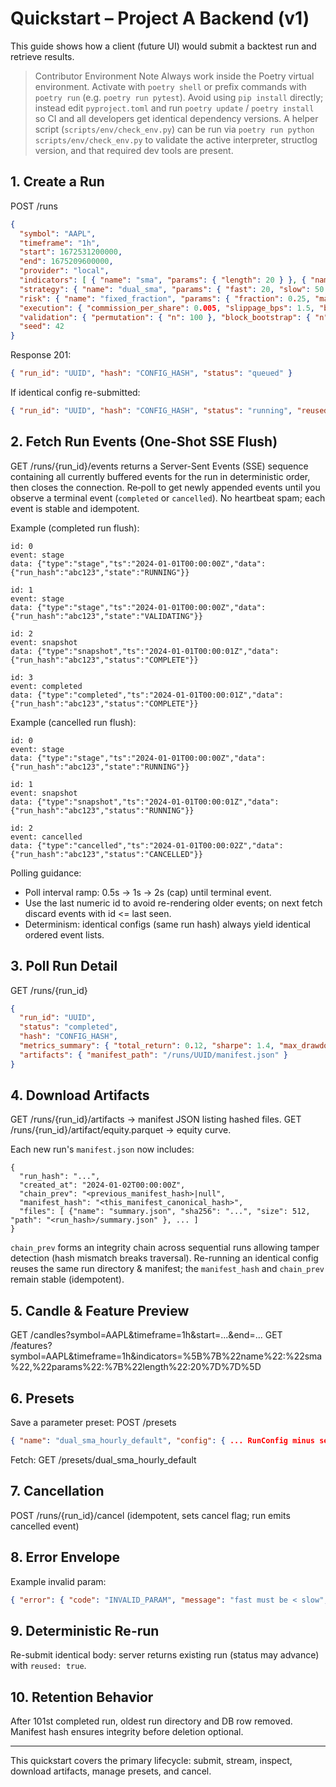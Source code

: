 # Quickstart – Project A Backend (v1)

This guide shows how a client (future UI) would submit a backtest run and retrieve results.

> Contributor Environment Note
> Always work inside the Poetry virtual environment. Activate with `poetry shell` or prefix commands with `poetry run` (e.g. `poetry run pytest`). Avoid using `pip install` directly; instead edit `pyproject.toml` and run `poetry update` / `poetry install` so CI and all developers get identical dependency versions. A helper script (`scripts/env/check_env.py`) can be run via `poetry run python scripts/env/check_env.py` to validate the active interpreter, structlog version, and that required dev tools are present.

## 1. Create a Run
POST /runs
```json
{
  "symbol": "AAPL",
  "timeframe": "1h",
  "start": 1672531200000,
  "end": 1675209600000,
  "provider": "local",
  "indicators": [ { "name": "sma", "params": { "length": 20 } }, { "name": "sma", "params": { "length": 50 } } ],
  "strategy": { "name": "dual_sma", "params": { "fast": 20, "slow": 50, "threshold_bp": 0, "delay_bars": 0, "long_only": false } },
  "risk": { "name": "fixed_fraction", "params": { "fraction": 0.25, "max_leverage": 1.0 } },
  "execution": { "commission_per_share": 0.005, "slippage_bps": 1.5, "borrow_bps": 50, "fill_price": "open_next" },
  "validation": { "permutation": { "n": 100 }, "block_bootstrap": { "n": 100, "block_size": 24 } },
  "seed": 42
}
```
Response 201:
```json
{ "run_id": "UUID", "hash": "CONFIG_HASH", "status": "queued" }
```
If identical config re-submitted:
```json
{ "run_id": "UUID", "hash": "CONFIG_HASH", "status": "running", "reused": true }
```

## 2. Fetch Run Events (One‑Shot SSE Flush)
GET /runs/{run_id}/events returns a Server-Sent Events (SSE) sequence containing all currently buffered events for the run in deterministic order, then closes the connection. Re‑poll to get newly appended events until you observe a terminal event (`completed` or `cancelled`). No heartbeat spam; each event is stable and idempotent.

Example (completed run flush):
```
id: 0
event: stage
data: {"type":"stage","ts":"2024-01-01T00:00:00Z","data":{"run_hash":"abc123","state":"RUNNING"}}

id: 1
event: stage
data: {"type":"stage","ts":"2024-01-01T00:00:00Z","data":{"run_hash":"abc123","state":"VALIDATING"}}

id: 2
event: snapshot
data: {"type":"snapshot","ts":"2024-01-01T00:00:01Z","data":{"run_hash":"abc123","status":"COMPLETE"}}

id: 3
event: completed
data: {"type":"completed","ts":"2024-01-01T00:00:01Z","data":{"run_hash":"abc123","status":"COMPLETE"}}
```

Example (cancelled run flush):
```
id: 0
event: stage
data: {"type":"stage","ts":"2024-01-01T00:00:00Z","data":{"run_hash":"abc123","state":"RUNNING"}}

id: 1
event: snapshot
data: {"type":"snapshot","ts":"2024-01-01T00:00:01Z","data":{"run_hash":"abc123","status":"RUNNING"}}

id: 2
event: cancelled
data: {"type":"cancelled","ts":"2024-01-01T00:00:02Z","data":{"run_hash":"abc123","status":"CANCELLED"}}
```

Polling guidance:
- Poll interval ramp: 0.5s -> 1s -> 2s (cap) until terminal event.
- Use the last numeric id to avoid re-rendering older events; on next fetch discard events with id <= last seen.
- Determinism: identical configs (same run hash) always yield identical ordered event lists.

## 3. Poll Run Detail
GET /runs/{run_id}
```json
{
  "run_id": "UUID",
  "status": "completed",
  "hash": "CONFIG_HASH",
  "metrics_summary": { "total_return": 0.12, "sharpe": 1.4, "max_drawdown": -0.08 },
  "artifacts": { "manifest_path": "/runs/UUID/manifest.json" }
}
```

## 4. Download Artifacts
GET /runs/{run_id}/artifacts -> manifest JSON listing hashed files.
GET /runs/{run_id}/artifact/equity.parquet -> equity curve.

Each new run's `manifest.json` now includes:
```
{
  "run_hash": "...",
  "created_at": "2024-01-02T00:00:00Z",
  "chain_prev": "<previous_manifest_hash>|null",
  "manifest_hash": "<this_manifest_canonical_hash>",
  "files": [ {"name": "summary.json", "sha256": "...", "size": 512, "path": "<run_hash>/summary.json" }, ... ]
}
```
`chain_prev` forms an integrity chain across sequential runs allowing tamper detection (hash mismatch breaks traversal). Re-running an identical config reuses the same run directory & manifest; the `manifest_hash` and `chain_prev` remain stable (idempotent).

## 5. Candle & Feature Preview
GET /candles?symbol=AAPL&timeframe=1h&start=...&end=...
GET /features?symbol=AAPL&timeframe=1h&indicators=%5B%7B%22name%22:%22sma%22,%22params%22:%7B%22length%22:20%7D%7D%5D

## 6. Presets
Save a parameter preset:
POST /presets
```json
{ "name": "dual_sma_hourly_default", "config": { ... RunConfig minus seed ... } }
```
Fetch:
GET /presets/dual_sma_hourly_default

## 7. Cancellation
POST /runs/{run_id}/cancel  (idempotent, sets cancel flag; run emits cancelled event)

## 8. Error Envelope
Example invalid param:
```json
{ "error": { "code": "INVALID_PARAM", "message": "fast must be < slow", "details": {"field": "strategy.params.fast"}, "retryable": false } }
```

## 9. Deterministic Re-run
Re-submit identical body: server returns existing run (status may advance) with `reused: true`.

## 10. Retention Behavior
After 101st completed run, oldest run directory and DB row removed. Manifest hash ensures integrity before deletion optional.

---
This quickstart covers the primary lifecycle: submit, stream, inspect, download artifacts, manage presets, and cancel.
